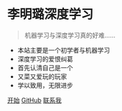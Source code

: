 # 李明璐深度学习

> 机器学习与深度学习真的好难……

- 本站主要是一个初学者与机器学习
- 深度学习的爱恨纠葛
- 首先认清自己是一个
- 又菜又爱玩的玩家
- 学以致用，无限进步

[开始](#main)
[GitHub](https://github.com/Minglu-Li/deep-learning)
[联系我](./Me.md)
<!-- [NPM](https://www.npmjs.com/package/docsify-themeable) -->